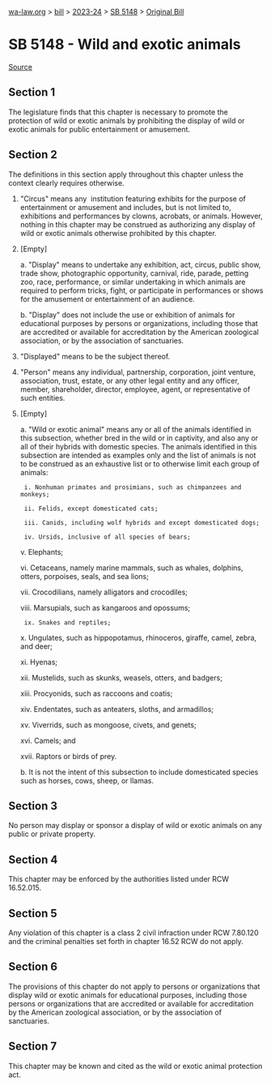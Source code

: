 [wa-law.org](/) > [bill](/bill/) > [2023-24](/bill/2023-24/) > [SB 5148](/bill/2023-24/sb/5148/) > [Original Bill](/bill/2023-24/sb/5148/1/)

# SB 5148 - Wild and exotic animals

[Source](http://lawfilesext.leg.wa.gov/biennium/2023-24/Pdf/Bills/Senate%20Bills/5148.pdf)

## Section 1
The legislature finds that this chapter is necessary to promote the protection of wild or exotic animals by prohibiting the display of wild or exotic animals for public entertainment or amusement.

## Section 2
The definitions in this section apply throughout this chapter unless the context clearly requires otherwise.

1. "Circus" means any  institution featuring exhibits for the purpose of entertainment or amusement and includes, but is not limited to, exhibitions and performances by clowns, acrobats, or animals. However, nothing in this chapter may be construed as authorizing any display of wild or exotic animals otherwise prohibited by this chapter.

2. [Empty]

    a. "Display" means to undertake any exhibition, act, circus, public show, trade show, photographic opportunity, carnival, ride, parade, petting zoo, race, performance, or similar undertaking in which animals are required to perform tricks, fight, or participate in performances or shows for the amusement or entertainment of an audience.

    b. "Display" does not include the use or exhibition of animals for educational purposes by persons or organizations, including those that are accredited or available for accreditation by the American zoological association, or by the association of sanctuaries.

3. "Displayed" means to be the subject thereof.

4. "Person" means any individual, partnership, corporation, joint venture, association, trust, estate, or any other legal entity and any officer, member, shareholder, director, employee, agent, or representative of such entities.

5. [Empty]

    a. "Wild or exotic animal" means any or all of the animals identified in this subsection, whether bred in the wild or in captivity, and also any or all of their hybrids with domestic species. The animals identified in this subsection are intended as examples only and the list of animals is not to be construed as an exhaustive list or to otherwise limit each group of animals:

        i. Nonhuman primates and prosimians, such as chimpanzees and monkeys;

        ii. Felids, except domesticated cats;

        iii. Canids, including wolf hybrids and except domesticated dogs;

        iv. Ursids, inclusive of all species of bears;

    v. Elephants;

    vi. Cetaceans, namely marine mammals, such as whales, dolphins, otters, porpoises, seals, and sea lions;

    vii. Crocodilians, namely alligators and crocodiles;

    viii. Marsupials, such as kangaroos and opossums;

        ix. Snakes and reptiles;

    x. Ungulates, such as hippopotamus, rhinoceros, giraffe, camel, zebra, and deer;

    xi. Hyenas;

    xii. Mustelids, such as skunks, weasels, otters, and badgers;

    xiii. Procyonids, such as raccoons and coatis;

    xiv. Endentates, such as anteaters, sloths, and armadillos;

    xv. Viverrids, such as mongoose, civets, and genets;

    xvi. Camels; and

    xvii. Raptors or birds of prey.

    b. It is not the intent of this subsection to include domesticated species such as horses, cows, sheep, or llamas.

## Section 3
No person may display or sponsor a display of wild or exotic animals on any public or private property.

## Section 4
This chapter may be enforced by the authorities listed under RCW 16.52.015.

## Section 5
Any violation of this chapter is a class 2 civil infraction under RCW 7.80.120 and the criminal penalties set forth in chapter 16.52 RCW do not apply.

## Section 6
The provisions of this chapter do not apply to persons or organizations that display wild or exotic animals for educational purposes, including those persons or organizations  that are accredited or available for accreditation by the American zoological association, or by the association of sanctuaries.

## Section 7
This chapter may be known and cited as the wild or exotic animal protection act.

